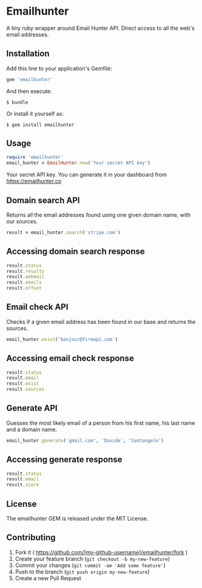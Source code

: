 # Emailhunter

A tiny ruby wrapper around Email Hunter API. Direct access to all the web's email addresses.


## Installation

Add this line to your application's Gemfile:

```ruby
gem 'emailhunter'
```

And then execute:

    $ bundle

Or install it yourself as:

    $ gem install emailhunter

## Usage

```ruby
require 'emailhunter'
email_hunter = EmailHunter.new('Your secret API key')

```
Your secret API key. You can generate it in your dashboard from https://emailhunter.co

## Domain search API
Returns all the email addresses found using one given domain name, with our sources.
```ruby
result = email_hunter.search('stripe.com')
```

## Accessing domain search response
```ruby
result.status
result.results
result.webmail
result.emails
result.offset
```


## Email check API
Checks if a given email address has been found in our base and returns the sources.
```ruby
email_hunter.exist('bonjour@firmapi.com')
```

## Accessing email check response
```ruby
result.status
result.email
result.exist
result.sources
```

## Generate  API
Guesses the most likely email of a person from his first name, his last name and a domain name.
```ruby
email_hunter.generate('gmail.com', 'Davide', 'Santangelo')
```

## Accessing generate response
```ruby
result.status
result.email
result.score
```

## License
The emailhunter GEM is released under the MIT License.


## Contributing

1. Fork it ( https://github.com/[my-github-username]/emailhunter/fork )
2. Create your feature branch (`git checkout -b my-new-feature`)
3. Commit your changes (`git commit -am 'Add some feature'`)
4. Push to the branch (`git push origin my-new-feature`)
5. Create a new Pull Request
